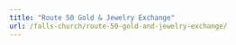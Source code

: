 ```yaml
---
title: "Route 50 Gold & Jewelry Exchange"
url: /falls-church/route-50-gold-and-jewelry-exchange/
---
```

